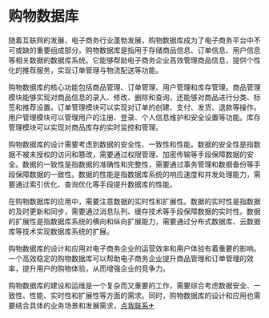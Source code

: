 # 购物数据库

随着互联网的发展，电子商务行业蓬勃发展，购物数据库成为了电子商务平台中不可或缺的重要组成部分。购物数据库是指用于存储商品信息、订单信息、用户信息等相关数据的数据库系统。它能够帮助电子商务企业高效管理商品信息，提供个性化的推荐服务，实现订单管理与物流配送等功能。

购物数据库的核心功能包括商品管理、订单管理、用户管理和库存管理。商品管理模块能够实现对商品信息的录入、修改、删除和查询，还能够对商品进行分类、标签和推荐设置。订单管理模块可以实现对订单的创建、支付、发货、退款等操作。用户管理模块可以管理用户的注册、登录、个人信息维护和安全设置等功能。库存管理模块可以实现对商品库存的实时监控和管理。

购物数据库的设计需要考虑到数据的安全性、一致性和性能。数据的安全性是指数据不被未授权的访问和篡改，需要通过权限管理、加密传输等手段保障数据的安全。数据的一致性是指数据的准确性和完整性，需要通过事务管理和数据备份等手段保障数据的一致性。数据的性能是指数据库系统的响应速度和并发处理能力，需要通过索引优化、查询优化等手段提升数据库的性能。

在购物数据库的应用中，需要注意数据的实时性和扩展性。数据的实时性是指数据的及时更新和同步，需要通过消息队列、缓存技术等手段保障数据的实时性。数据的扩展性是指数据库系统的横向和纵向扩展能力，需要通过分布式数据库、云数据库等技术实现数据库系统的扩展。

购物数据库的设计和应用对电子商务企业的运营效率和用户体验有着重要的影响。一个高效稳定的购物数据库可以帮助电子商务企业提升商品管理和订单管理的效率，提升用户的购物体验，从而增强企业的竞争力。

购物数据库的建设和运维是一个复杂而又重要的工作，需要综合考虑数据安全、一致性、性能、实时性和扩展性等方面的需求。同时，购物数据库的设计和应用也需要结合具体的业务场景和发展需求，[点我联系✈](https://wiki.k02.cc)